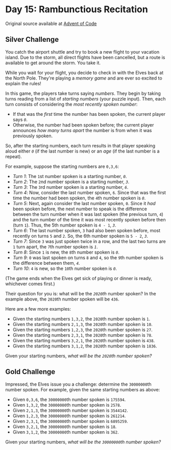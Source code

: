 # Day 15: Rambunctious Recitation

Original source available at [Advent of Code](https://adventofcode.com/2020/day/15)

## Silver Challenge

You catch the airport shuttle and try to book a new flight to your vacation island. Due to the storm, all direct flights have been cancelled, but a route is available to get around the storm. You take it.

While you wait for your flight, you decide to check in with the Elves back at the North Pole. They're playing a _memory game_ and are ever so excited to explain the rules!

In this game, the players take turns saying _numbers_. They begin by taking turns reading from a list of _starting numbers_ (your puzzle input). Then, each turn consists of considering the _most recently spoken number_:

- If that was the _first_ time the number has been spoken, the current player says _`0`_.
- Otherwise, the number had been spoken before; the current player announces _how many turns apart_ the number is from when it was previously spoken.

So, after the starting numbers, each turn results in that player speaking aloud either _`0`_ (if the last number is new) or an _age_ (if the last number is a repeat).

For example, suppose the starting numbers are `0,3,6`:

- _Turn 1_: The `1`st number spoken is a starting number, _`0`_.
- _Turn 2_: The `2`nd number spoken is a starting number, _`3`_.
- _Turn 3_: The `3`rd number spoken is a starting number, _`6`_.
- _Turn 4_: Now, consider the last number spoken, `6`. Since that was the first time the number had been spoken, the `4`th number spoken is _`0`_.
- _Turn 5_: Next, again consider the last number spoken, `0`. Since it _had_ been spoken before, the next number to speak is the difference between the turn number when it was last spoken (the previous turn, `4`) and the turn number of the time it was most recently spoken before then (turn `1`). Thus, the 5th number spoken is `4 - 1`, _`3`_.
- _Turn 6_: The last number spoken, `3` had also been spoken before, most recently on turns `5` and `2`. So, the 6th number spoken is `5 - 2`, _`3`_.
- _Turn 7_: Since `3` was just spoken twice in a row, and the last two turns are `1` turn apart, the `7`th number spoken is _`1`_.
- _Turn 8_: Since `1` is new, the `8`th number spoken is _`0`_.
- _Turn 9_: `0` was last spoken on turns `8` and `4`, so the `9`th number spoken is the difference between them, _`4`_.
- _Turn 10_: `4` is new, so the `10`th number spoken is _`0`_.

(The game ends when the Elves get sick of playing or dinner is ready, whichever comes first.)

Their question for you is: what will be the _`2020`th_ number spoken? In the example above, the `2020`th number spoken will be `436`.

Here are a few more examples:

- Given the starting numbers `1,3,2`, the `2020`th number spoken is `1`.
- Given the starting numbers `2,1,3`, the `2020`th number spoken is `10`.
- Given the starting numbers `1,2,3`, the `2020`th number spoken is `27`.
- Given the starting numbers `2,3,1`, the `2020`th number spoken is `78`.
- Given the starting numbers `3,2,1`, the `2020`th number spoken is `438`.
- Given the starting numbers `3,1,2`, the `2020`th number spoken is `1836`.

Given your starting numbers, _what will be the `2020`th number spoken?_

## Gold Challenge

Impressed, the Elves issue you a challenge: determine the `30000000`th number spoken. For example, given the same starting numbers as above:

- Given `0,3,6`, the `30000000`th number spoken is `175594`.
- Given `1,3,2`, the `30000000`th number spoken is `2578`.
- Given `2,1,3`, the `30000000`th number spoken is `3544142`.
- Given `1,2,3`, the `30000000`th number spoken is `261214`.
- Given `2,3,1`, the `30000000`th number spoken is `6895259`.
- Given `3,2,1`, the `30000000`th number spoken is `18`.
- Given `3,1,2`, the `30000000`th number spoken is `362`.

Given your starting numbers, _what will be the `30000000`th number spoken?_
